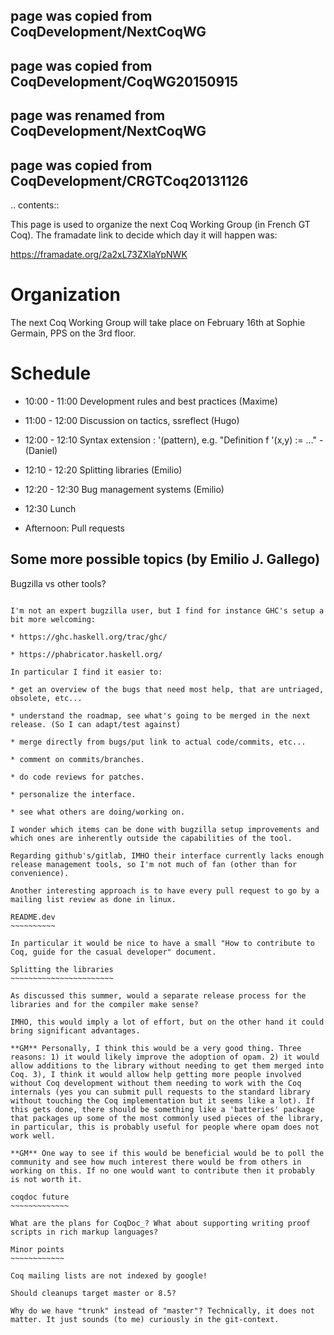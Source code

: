 ## page was copied from CoqDevelopment/NextCoqWG
## page was copied from CoqDevelopment/CoqWG20150915
## page was renamed from CoqDevelopment/NextCoqWG
## page was copied from CoqDevelopment/CRGTCoq20131126

.. contents::

This page is used to organize the next Coq Working Group (in French GT Coq). The framadate link to decide which day it will happen was:

  https://framadate.org/2a2xL73ZXlaYpNWK

Organization
============

The next Coq Working Group will take place on February 16th at Sophie Germain, PPS on the 3rd floor.

Schedule
========

* 10:00 - 11:00 Development rules and best practices (Maxime)

* 11:00 - 12:00 Discussion on tactics, ssreflect (Hugo)

* 12:00 - 12:10 Syntax extension : '(pattern), e.g. "Definition f '(x,y) := ..." - (Daniel)

* 12:10 - 12:20 Splitting libraries (Emilio)

* 12:20 - 12:30 Bug management systems (Emilio)

* 12:30 Lunch

* Afternoon: Pull requests

Some more possible topics (by Emilio J. Gallego)
------------------------------------------------

Bugzilla vs other tools?
~~~~~~~~~~~~~~~~~~~~~~~~

I'm not an expert bugzilla user, but I find for instance GHC's setup a bit more welcoming:

* https://ghc.haskell.org/trac/ghc/

* https://phabricator.haskell.org/

In particular I find it easier to:

* get an overview of the bugs that need most help, that are untriaged, obsolete, etc...

* understand the roadmap, see what's going to be merged in the next release. (So I can adapt/test against)

* merge directly from bugs/put link to actual code/commits, etc...

* comment on commits/branches.

* do code reviews for patches.

* personalize the interface.

* see what others are doing/working on.

I wonder which items can be done with bugzilla setup improvements and which ones are inherently outside the capabilities of the tool.

Regarding github's/gitlab, IMHO their interface currently lacks enough release management tools, so I'm not much of fan (other than for convenience).

Another interesting approach is to have every pull request to go by a mailing list review as done in linux.

README.dev
~~~~~~~~~~

In particular it would be nice to have a small "How to contribute to Coq, guide for the casual developer" document.

Splitting the libraries
~~~~~~~~~~~~~~~~~~~~~~~

As discussed this summer, would a separate release process for the libraries and for the compiler make sense?

IMHO, this would imply a lot of effort, but on the other hand it could bring significant advantages.

**GM** Personally, I think this would be a very good thing. Three reasons: 1) it would likely improve the adoption of opam. 2) it would allow additions to the library without needing to get them merged into Coq. 3), I think it would allow help getting more people involved without Coq development without them needing to work with the Coq internals (yes you can submit pull requests to the standard library without touching the Coq implementation but it seems like a lot). If this gets done, there should be something like a 'batteries' package that packages up some of the most commonly used pieces of the library, in particular, this is probably useful for people where opam does not work well.

**GM** One way to see if this would be beneficial would be to poll the community and see how much interest there would be from others in working on this. If no one would want to contribute then it probably is not worth it.

coqdoc future
~~~~~~~~~~~~~

What are the plans for CoqDoc_? What about supporting writing proof scripts in rich markup languages?

Minor points
~~~~~~~~~~~~

Coq mailing lists are not indexed by google!

Should cleanups target master or 8.5?

Why do we have "trunk" instead of "master"? Technically, it does not matter. It just sounds (to me) curiously in the git-context.


